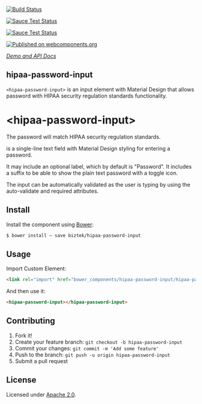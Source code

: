 [![Build Status](https://travis-ci.org/biztek/hipaa-password-input.svg?branch=master)](https://travis-ci.org/biztek/hipaa-password-input)

[![Sauce Test Status](https://saucelabs.com/buildstatus/biztek_opensource_sauce)](https://saucelabs.com/u/biztek_opensource_sauce)

[![Sauce Test Status](https://saucelabs.com/browser-matrix/biztek_opensource_sauce.svg)](https://saucelabs.com/u/biztek_opensource_sauce)

[![Published on webcomponents.org](https://img.shields.io/badge/webcomponents.org-published-blue.svg)](https://www.webcomponents.org/element/biztek/hipaa-password-input)

_[Demo and API Docs](https://biztek.github.io/hipaa-password-input/components/hipaa-password-input/)_


## hipaa-password-input

`<hipaa-password-input>` is an input element with Material Design that allows password with HIPAA security regulation standards functionality.

# \<hipaa-password-input\>

The password will match HIPAA security regulation standards.

<hipaa-password-input> is a single-line text field with Material Design styling for entering a password.

It may include an optional label, which by default is "Password". It includes a suffix to be able to show the plain text password with a toggle icon.

<hipaa-password-input auto-validate></hipaa-password-input>
The input can be automatically validated as the user is typing by using the auto-validate and required attributes. 

## Install

Install the component using [Bower](http://bower.io/):

```sh
$ bower install — save biztek/hipaa-password-input
```

## Usage

Import Custom Element:

```html
<link rel="import" href="bower_components/hipaa-password-input/hipaa-password-input.html">
```

And then use it:

```html
<hipaa-password-input></hipaa-password-input>
```

## Contributing

1. Fork it!
2. Create your feature branch: `git checkout -b hipaa-password-input`
3. Commit your changes: `git commit -m 'Add some feature'`
4. Push to the branch: `git push -u origin hipaa-password-input`
5. Submit a pull request

## License

Licensed under [Apache 2.0](LICENSE).
